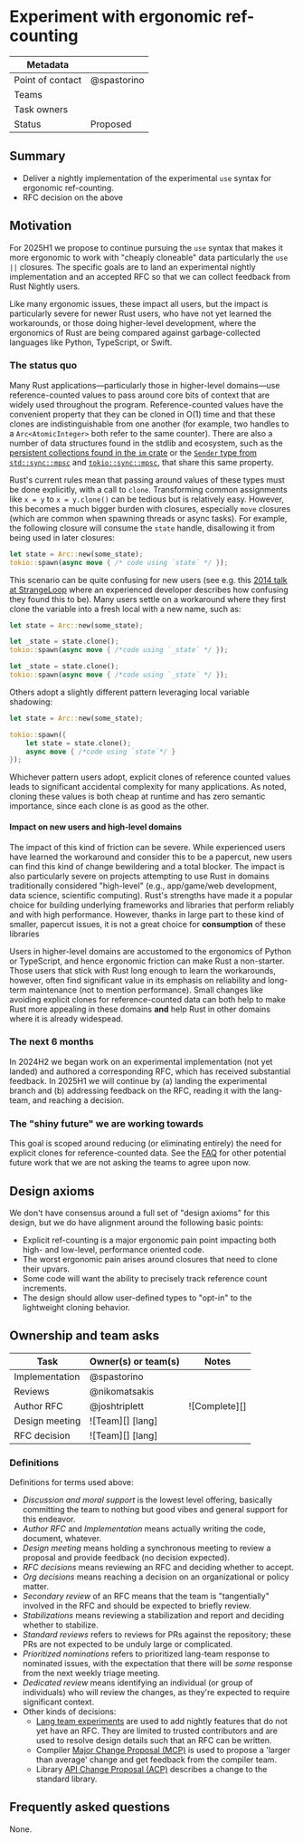 # Experiment with ergonomic ref-counting

| Metadata         |             |
|------------------|-------------|
| Point of contact | @spastorino |
| Teams | <!-- TEAMS WITH ASKS --> |
| Task owners      | <!-- TASK OWNERS --> |
| Status           | Proposed    |

## Summary

* Deliver a nightly implementation of the experimental `use` syntax for ergonomic ref-counting.
* RFC decision on the above

## Motivation

For 2025H1 we propose to continue pursuing the `use` syntax that makes it more ergonomic to work with "cheaply cloneable" data particularly the `use ||` closures. The specific goals are to land an experimental nightly implementation and an accepted RFC so that we can collect feedback from Rust Nightly users.

Like many ergonomic issues, these impact all users, but the impact is particularly severe for newer Rust users, who have not yet learned the workarounds, or those doing higher-level development, where the ergonomics of Rust are being compared against garbage-collected languages like Python, TypeScript, or Swift.

### The status quo

Many Rust applications&mdash;particularly those in higher-level domains&mdash;use reference-counted values to pass around core bits of context that are widely used throughout the program. Reference-counted values have the convenient property that they can be cloned in O(1) time and that these clones are indistinguishable from one another (for example, two handles to a `Arc<AtomicInteger>` both refer to the same counter). There are also a number of data structures found in the stdlib and ecosystem, such as the [persistent collections found in the `im` crate](https://crates.io/crates/im) or the [`Sender` type from `std::sync::mpsc`](https://doc.rust-lang.org/std/sync/mpsc/struct.Sender.html) and [`tokio::sync::mpsc`](https://docs.rs/tokio/latest/tokio/sync/mpsc/struct.Sender.html), that share this same property.

Rust's current rules mean that passing around values of these types must be done explicitly, with a call to `clone`. Transforming common assignments like `x = y` to `x = y.clone()` can be tedious but is relatively easy. However, this becomes a much bigger burden with closures, especially `move` closures (which are common when spawning threads or async tasks). For example, the following closure will consume the `state` handle, disallowing it from being used in later closures:

```rust
let state = Arc::new(some_state);
tokio::spawn(async move { /* code using `state` */ });
```

This scenario can be quite confusing for new users (see e.g. this [2014 talk at StrangeLoop](https://youtu.be/U3upi-y2pCk?si=kFEhRB_O_wdMKysC&t=807) where an experienced developer describes how confusing they found this to be). Many users settle on a workaround where they first clone the variable into a fresh local with a new name, such as:

```rust
let state = Arc::new(some_state);

let _state = state.clone();
tokio::spawn(async move { /*code using `_state` */ });

let _state = state.clone();
tokio::spawn(async move { /*code using `_state` */ });
```

Others adopt a slightly different pattern leveraging local variable shadowing:

```rust
let state = Arc::new(some_state);

tokio::spawn({
    let state = state.clone();
    async move { /*code using `state`*/ }
});
```

Whichever pattern users adopt, explicit clones of reference counted values leads to significant accidental complexity for many applications. As noted, cloning these values is both cheap at runtime and has zero semantic importance, since each clone is as good as the other. 

#### Impact on new users and high-level domains

The impact of this kind of friction can be severe. While experienced users have learned the workaround and consider this to be a papercut, new users can find this kind of change bewildering and a total blocker. The impact is also particularly severe on projects attempting to use Rust in domains traditionally considered "high-level" (e.g., app/game/web development, data science, scientific computing). Rust's strengths have made it a popular choice for building underlying frameworks and libraries that perform reliably and with high performance. However, thanks in large part to these kind of smaller, papercut issues, it is not a great choice for **consumption** of these libraries

Users in higher-level domains are accustomed to the ergonomics of Python or TypeScript, and hence ergonomic friction can make Rust a non-starter. Those users that stick with Rust long enough to learn the workarounds, however, often find significant value in its emphasis on reliability and long-term maintenance (not to mention performance). Small changes like avoiding explicit clones for reference-counted data can both help to make Rust more appealing in these domains **and** help Rust in other domains where it is already widespead. 

### The next 6 months

In 2024H2 we began work on an experimental implementation (not yet landed) and authored a corresponding RFC, which has received substantial feedback. In 2025H1 we will continue by (a) landing the experimental branch and (b) addressing feedback on the RFC, reading it with the lang-team, and reaching a decision.

### The "shiny future" we are working towards

This goal is scoped around reducing (or eliminating entirely) the need for explicit clones for reference-counted data. See the [FAQ](#frequently-asked-questions) for other potential future work that we are not asking the teams to agree upon now.

## Design axioms

We don't have consensus around a full set of "design axioms" for this design, but we do have alignment around the following basic points:

* Explicit ref-counting is a major ergonomic pain point impacting both high- and low-level, performance oriented code.
* The worst ergonomic pain arises around closures that need to clone their upvars.
* Some code will want the ability to precisely track reference count increments.
* The design should allow user-defined types to "opt-in" to the lightweight cloning behavior.

[da]: ../about/design_axioms.md

## Ownership and team asks

| Task           | Owner(s) or team(s) | Notes         |
|----------------|---------------------|---------------|
| Implementation | @spastorino         |               |
| Reviews        | @nikomatsakis       |               |
| Author RFC     | @joshtriplett       | ![Complete][] |
| Design meeting | ![Team][] [lang]    |               |
| RFC decision   | ![Team][] [lang]    |               |

### Definitions

Definitions for terms used above:

* *Discussion and moral support* is the lowest level offering, basically committing the team to nothing but good vibes and general support for this endeavor.
* *Author RFC* and *Implementation* means actually writing the code, document, whatever.
* *Design meeting* means holding a synchronous meeting to review a proposal and provide feedback (no decision expected).
* *RFC decisions* means reviewing an RFC and deciding whether to accept.
* *Org decisions* means reaching a decision on an organizational or policy matter.
* *Secondary review* of an RFC means that the team is "tangentially" involved in the RFC and should be expected to briefly review.
* *Stabilizations* means reviewing a stabilization and report and deciding whether to stabilize.
* *Standard reviews* refers to reviews for PRs against the repository; these PRs are not expected to be unduly large or complicated.
* *Prioritized nominations* refers to prioritized lang-team response to nominated issues, with the expectation that there will be *some* response from the next weekly triage meeting.
* *Dedicated review* means identifying an individual (or group of individuals) who will review the changes, as they're expected to require significant context.
* Other kinds of decisions:
    * [Lang team experiments](https://lang-team.rust-lang.org/how_to/experiment.html) are used to add nightly features that do not yet have an RFC. They are limited to trusted contributors and are used to resolve design details such that an RFC can be written.
    * Compiler [Major Change Proposal (MCP)](https://forge.rust-lang.org/compiler/mcp.html) is used to propose a 'larger than average' change and get feedback from the compiler team.
    * Library [API Change Proposal (ACP)](https://std-dev-guide.rust-lang.org/development/feature-lifecycle.html) describes a change to the standard library.

## Frequently asked questions

None.